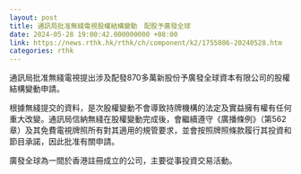 ```yaml
---
layout: post
title: 通訊局批准無綫電視股權結構變動　配股予廣發全球
date: 2024-05-28 19:00:42.000000000 +08:00
link: https://news.rthk.hk/rthk/ch/component/k2/1755086-20240528.htm
categories: rthk
---
```


通訊局批准無綫電視提出涉及配發870多萬新股份予廣發全球資本有限公司的股權結構變動申請。
 
根據無綫提交的資料，是次股權變動不會導致持牌機構的法定及實益擁有權有任何重大改變。通訊局信納無綫在股權變動完成後，會繼續遵守《廣播條例》（第562章）及其免費電視牌照所有對其適用的規管要求，並會按照牌照條款履行其投資和節目承諾，因此批准有關申請。
 
廣發全球為一間於香港註冊成立的公司，主要從事投資交易活動。
